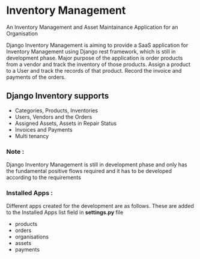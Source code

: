 # Inventory Management
An Inventory Management and Asset Maintainance Application for an Organisation

Django Inventory Management is aiming to provide a SaaS application for Inventory Management 
using Django rest framework, which is still in development phase. Major purpose of the application
is order products from a vendor and track the inventory of those products. Assign a product to a User 
and track the records of that product. Record the invoice and payments of the orders.

## Django Inventory supports 

- Categories, Products, Inventories 
- Users, Vendors and the Orders
- Assigned Assets, Assets in Repair Status
- Invoices and Payments
- Multi tenancy

### Note :
Django Inventory Management is still in development phase and only has the fundamental positive 
flows required and it has to be developed according to the requirements

### Installed Apps : 
Different apps created for the development are as follows. These are added to the Installed Apps
list field in **settings.py** file

- products 
- orders
- organisations
- assets
- payments
